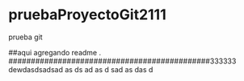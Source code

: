 # pruebaProyectoGit2111
prueba git 


##aqui agregando readme . #############################################333333
dewdasdsadsad
as
ds
ad
as
d
sad
as
das
d
